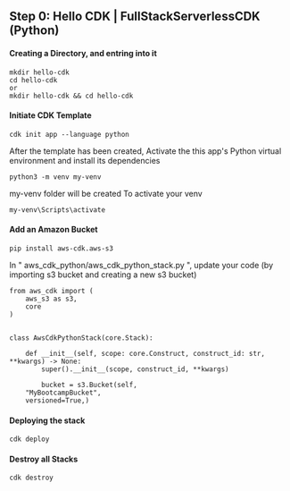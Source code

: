 ## Step 0: Hello CDK | FullStackServerlessCDK (Python)

#### Creating a Directory, and entring into it
```
mkdir hello-cdk
cd hello-cdk
or
mkdir hello-cdk && cd hello-cdk
```

#### Initiate CDK Template
```
cdk init app --language python
```

After the template has been created, Activate the this app's Python virtual environment and install its dependencies

```
python3 -m venv my-venv
```
my-venv folder will be created 
To activate your venv
```
my-venv\Scripts\activate
```

#### Add an Amazon Bucket
```
pip install aws-cdk.aws-s3
```

In " aws_cdk_python/aws_cdk_python_stack.py ", update your code (by importing s3 bucket and creating a new s3 bucket)


```
from aws_cdk import (
    aws_s3 as s3,
    core
)


class AwsCdkPythonStack(core.Stack):

    def __init__(self, scope: core.Construct, construct_id: str, **kwargs) -> None:
        super().__init__(scope, construct_id, **kwargs)

        bucket = s3.Bucket(self, 
    "MyBootcampBucket", 
    versioned=True,)
```

#### Deploying the stack
```
cdk deploy
```

#### Destroy all Stacks
```
cdk destroy
```
